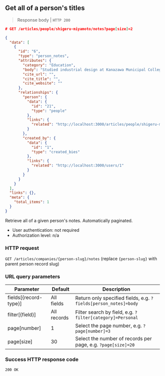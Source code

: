 ## Get all of a person's titles

> Response body | `HTTP 200`

```JSON
# GET /articles/people/shigeru-miyamoto/notes?page[size]=2

{
  "data": [
    {
      "id": "6",
      "type": "person_notes",
      "attributes": {
        "category": "Education",
        "body": "Studied industrial design at Kanazawa Municipal College of Industrial Arts.",
        "cite_url": "",
        "cite_title": "",
        "cite_website": ""
      },
      "relationships": {
        "person": {
          "data": {
            "id": "21",
            "type": "people"
          },
          "links": {
            "related": "http://localhost:3000/articles/people/shigeru-miyamoto"
          }
        },
        "created_by": {
          "data": {
            "id": "1",
            "type": "created_bies"
          },
          "links": {
            "related": "http://localhost:3000/users/1"
          }
        }
      }
    }
  ],
  "links": {},
  "meta": {
    "total_items": 1
  }
}
```

Retrieve all of a given person's notes. Automatically paginated.

* User authentication: not required
* Authorization level: n/a

### HTTP request

`GET /articles/companies/{person-slug}/notes` (replace `{person-slug}` with parent person record slug)

### URL query parameters

Parameter | Default | Description
--------- | ------- | -----------
fields[{record-type}] | All fields | Return only specified fields, e.g. `?fields[person_notes]=body`
filter[{field}] | All records | Filter search by field, e.g. `?filter[category]=Personal`
page[number] | 1 | Select the page number, e.g. `?page[number]=3`
page[size] | 30 | Select the number of records per page, e.g. `?page[size]=20`

### Success HTTP response code

`200 OK`

